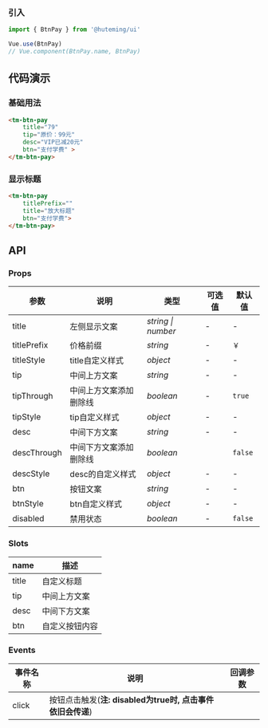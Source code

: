 
### 引入

```js
import { BtnPay } from '@huteming/ui'

Vue.use(BtnPay)
// Vue.component(BtnPay.name, BtnPay)
```

## 代码演示

### 基础用法

```html
<tm-btn-pay
    title="79"
    tip="原价：99元"
    desc="VIP已减20元"
    btn="支付学费" >
</tm-btn-pay>
```

### 显示标题

```html
<tm-btn-pay
    titlePrefix=""
    title="放大标题"
    btn="支付学费">
</tm-btn-pay>
```

## API

### Props

| 参数 | 说明 | 类型 | 可选值 | 默认值 |
|------|-------|---------|-------|--------|
| title | 左侧显示文案 | *string \| number* | - | - |
| titlePrefix | 价格前缀 | *string* | - | `￥` |
| titleStyle | title自定义样式 | *object* | - | - |
| tip | 中间上方文案 | *string* | - | - |
| tipThrough | 中间上方文案添加删除线 | *boolean* | - | `true` |
| tipStyle | tip自定义样式 | *object* | - | - |
| desc | 中间下方文案 | *string* | - | - |
| descThrough | 中间下方文案添加删除线 | *boolean* | | `false` |
| descStyle | desc的自定义样式 | *object* | - | - |
| btn | 按钮文案 | *string* | - | - |
| btnStyle | btn自定义样式 | *object* | - | - |
| disabled | 禁用状态 | *boolean* | - | `false` |

### Slots

| name | 描述 |
|------|--------|
| title | 自定义标题 |
| tip | 中间上方文案 |
| desc | 中间下方文案 |
| btn | 自定义按钮内容 |

### Events

| 事件名称 | 说明 | 回调参数 |
|---------|----------|-------------|
| click | 按钮点击触发(**注: disabled为true时, 点击事件依旧会传递**) | |
